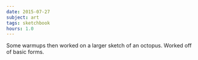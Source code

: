 ```yaml
---
date: 2015-07-27
subject: art
tags: sketchbook
hours: 1.0
---
```


Some warmups then worked on a larger sketch of an octopus. Worked off of basic forms.